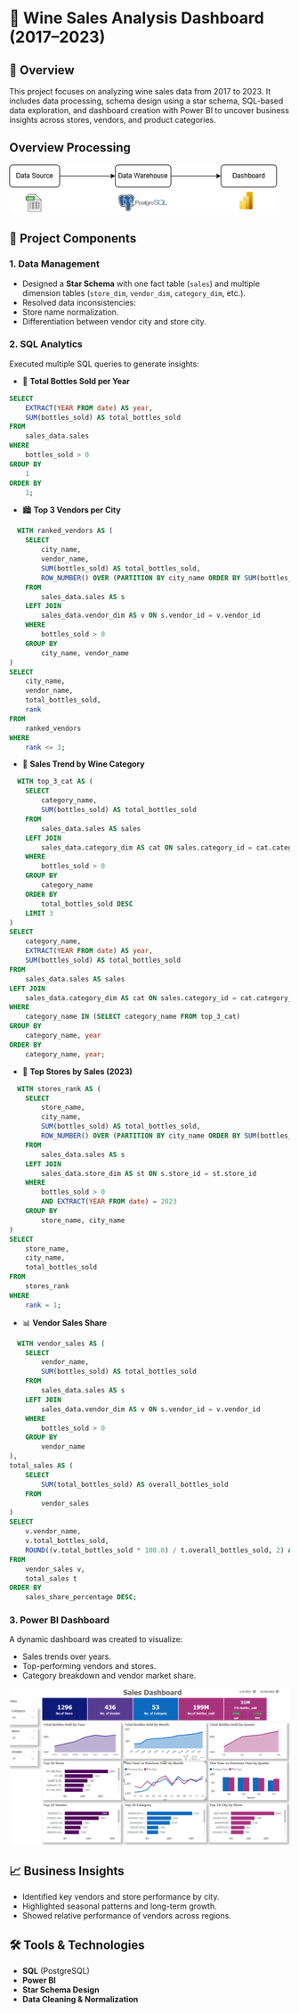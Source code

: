 # 🍷 Wine Sales Analysis Dashboard (2017–2023)

## 📌 Overview
This project focuses on analyzing wine sales data from 2017 to 2023. It includes data processing, schema design using a star schema, SQL-based data exploration, and dashboard creation with Power BI to uncover business insights across stores, vendors, and product categories.


## Overview Processing 

![Dashboard Preview](https://github.com/PhungThien63f/WineSalesProject/blob/main/Intro.png)

## 🧩 Project Components

### 1. **Data Management**
- Designed a **Star Schema** with one fact table (`sales`) and multiple dimension tables (`store_dim`, `vendor_dim`, `category_dim`, etc.).
- Resolved data inconsistencies:
- Store name normalization.
- Differentiation between vendor city and store city.

### 2. **SQL Analytics**
Executed multiple SQL queries to generate insights:

- 📅 **Total Bottles Sold per Year**
  
```sql
SELECT 
    EXTRACT(YEAR FROM date) AS year,
    SUM(bottles_sold) AS total_bottles_sold
FROM 
    sales_data.sales
WHERE 
    bottles_sold > 0
GROUP BY 
    1
ORDER BY 
    1;
```

    
- 🏙️ **Top 3 Vendors per City**
```sql
  WITH ranked_vendors AS (
    SELECT 
        city_name, 
        vendor_name, 
        SUM(bottles_sold) AS total_bottles_sold,
        ROW_NUMBER() OVER (PARTITION BY city_name ORDER BY SUM(bottles_sold) DESC) AS rank
    FROM 
        sales_data.sales AS s
    LEFT JOIN 
        sales_data.vendor_dim AS v ON s.vendor_id = v.vendor_id
    WHERE 
        bottles_sold > 0
    GROUP BY 
        city_name, vendor_name
)
SELECT 
    city_name, 
    vendor_name, 
    total_bottles_sold,
    rank
FROM 
    ranked_vendors
WHERE 
    rank <= 3;
```

- 🍾 **Sales Trend by Wine Category**
```sql 
  WITH top_3_cat AS (
    SELECT 
        category_name, 
        SUM(bottles_sold) AS total_bottles_sold
    FROM 
        sales_data.sales AS sales
    LEFT JOIN 
        sales_data.category_dim AS cat ON sales.category_id = cat.category_id
    WHERE 
        bottles_sold > 0
    GROUP BY 
        category_name
    ORDER BY 
        total_bottles_sold DESC
    LIMIT 3
)
SELECT 
    category_name, 
    EXTRACT(YEAR FROM date) AS year, 
    SUM(bottles_sold) AS total_bottles_sold
FROM 
    sales_data.sales AS sales
LEFT JOIN 
    sales_data.category_dim AS cat ON sales.category_id = cat.category_id
WHERE 
    category_name IN (SELECT category_name FROM top_3_cat)
GROUP BY 
    category_name, year
ORDER BY 
    category_name, year;
```
- 🏬 **Top Stores by Sales (2023)**
``` sql 
  WITH stores_rank AS (
    SELECT 
        store_name, 
        city_name, 
        SUM(bottles_sold) AS total_bottles_sold,
        ROW_NUMBER() OVER (PARTITION BY city_name ORDER BY SUM(bottles_sold) DESC) AS rank
    FROM 
        sales_data.sales AS s
    LEFT JOIN 
        sales_data.store_dim AS st ON s.store_id = st.store_id
    WHERE 
        bottles_sold > 0 
        AND EXTRACT(YEAR FROM date) = 2023
    GROUP BY 
        store_name, city_name
)
SELECT 
    store_name, 
    city_name, 
    total_bottles_sold
FROM 
    stores_rank
WHERE 
    rank = 1;
```
- 📊 **Vendor Sales Share**
  
```sql 
  WITH vendor_sales AS (
    SELECT 
        vendor_name, 
        SUM(bottles_sold) AS total_bottles_sold
    FROM 
        sales_data.sales AS s
    LEFT JOIN 
        sales_data.vendor_dim AS v ON s.vendor_id = v.vendor_id
    WHERE 
        bottles_sold > 0
    GROUP BY 
        vendor_name
), 
total_sales AS (
    SELECT 
        SUM(total_bottles_sold) AS overall_bottles_sold
    FROM 
        vendor_sales
)
SELECT 
    v.vendor_name, 
    v.total_bottles_sold, 
    ROUND((v.total_bottles_sold * 100.0) / t.overall_bottles_sold, 2) AS sales_share_percentage
FROM 
    vendor_sales v, 
    total_sales t
ORDER BY 
    sales_share_percentage DESC;
```

### 3. **Power BI Dashboard**
A dynamic dashboard was created to visualize:
- Sales trends over years.
- Top-performing vendors and stores.
- Category breakdown and vendor market share.

![Category Breakdown](https://github.com/PhungThien63f/WineSalesProject/blob/main/dashboard.png)

## 📈 Business Insights
- Identified key vendors and store performance by city.
- Highlighted seasonal patterns and long-term growth.
- Showed relative performance of vendors across regions.

## 🛠️ Tools & Technologies
- **SQL** (PostgreSQL)
- **Power BI**
- **Star Schema Design**
- **Data Cleaning & Normalization**

